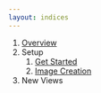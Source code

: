 ```yaml
---
layout: indices
---
```


1. [Overview]({{site.url}}/index)
1. Setup
    1. [Get Started]({{site.url}}/pages/setup/get-started)
    1. [Image Creation]({{site.url}}/pages/setup/create-images)
1. New Views